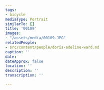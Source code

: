```yaml
---
tags:
- bicycle
mediaType: Portrait
similarTo: []
title: '00109'
images:
- "/assets/media/00109.JPG"
relatedPeople:
- src/content/people/doris-adeline-ward.md
caption: ''
date: 
dateApprox: false
location: ''
description: ''
transcription: ''

---
```

